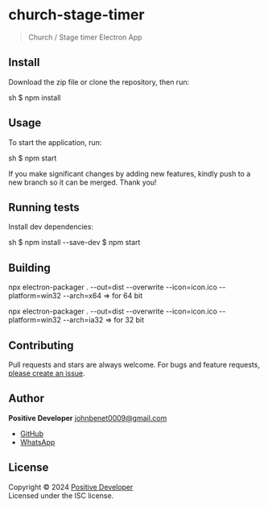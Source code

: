 
# church-stage-timer

> Church / Stage timer Electron App

## Install

Download the zip file or clone the repository, then run:

sh
$ npm install


## Usage

To start the application, run:

sh
$ npm start


If you make significant changes by adding new features, kindly push to a new branch so it can be merged. Thank you!

## Running tests

Install dev dependencies:

sh
$ npm install --save-dev
$ npm start



## Building

npx electron-packager . --out=dist --overwrite --icon=icon.ico --platform=win32 --arch=x64 => for 64 bit

npx electron-packager . --out=dist --overwrite --icon=icon.ico --platform=win32 --arch=ia32 => for 32 bit


## Contributing

Pull requests and stars are always welcome. For bugs and feature requests, [please create an issue](https://github.com/johnbenet009/church-stage-timer/issues).

## Author

**Positive Developer** johnbenet0009@gmail.com

* [GitHub](https://github.com/johnbenet009)
* [WhatsApp](https://wa.me/2349014532386)

## License

Copyright © 2024 [Positive Developer](mailto:johnbenet0009@gmail.com)  
Licensed under the ISC license.
